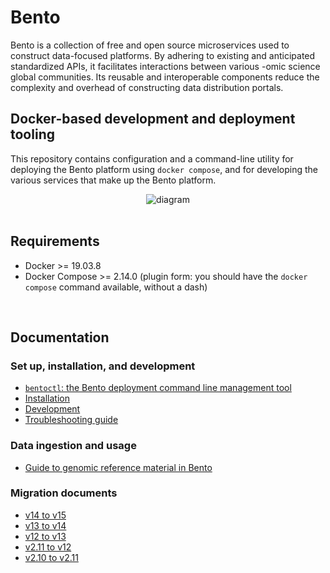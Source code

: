 # Bento

Bento is a collection of free and open source microservices used to construct data-focused platforms. 
By adhering to existing and anticipated standardized APIs, it facilitates interactions between 
various -omic science global communities. Its reusable and interoperable components reduce the 
complexity and overhead of constructing data distribution portals.


## Docker-based development and deployment tooling

This repository contains configuration and a command-line utility for deploying
the Bento platform using `docker compose`, and for developing the various services
that make up the Bento platform.



<div style="text-align:center">
  <img src="https://github.com/bento-platform/bentoV2/blob/main/diagram.png?raw=true" alt="diagram" style="align:middle;"/>
</div>



<br />

## Requirements
- Docker >= 19.03.8
- Docker Compose >= 2.14.0 (plugin form: you should have the `docker compose` command available, without a dash)



<br />

## Documentation

### Set up, installation, and development

* [`bentoctl`: the Bento deployment command line management tool](./docs/bentoctl.md)
* [Installation](./docs/installation.md)
* [Development]()
* [Troubleshooting guide](./docs/troubleshooting.md)


### Data ingestion and usage

* [Guide to genomic reference material in Bento](./docs/reference_material.md)


### Migration documents

* [v14 to v15](./docs/migrating_to_15.md)
* [v13 to v14](./docs/migrating_to_14.md)
* [v12 to v13](./docs/migrating_to_13.md)
* [v2.11 to v12](./docs/migrating_to_12.md)
* [v2.10 to v2.11](./docs/migrating_to_2_11.md)
